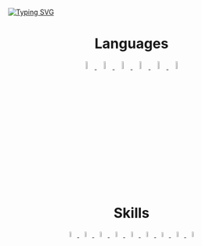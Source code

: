 [![Typing SVG](https://readme-typing-svg.herokuapp.com?font=Fira+Code&size=25&duration=2500&pause=2000&color=F79150&multiline=true&width=435&lines=import+lao)](https://git.io/typing-svg)


<h1 align="center">
  Languages
</h1>

<p align="center">
  <a href="https://www.python.org/">
    <img src="https://img.icons8.com/color/512/python.png" width="6.5%">
  </a>
  <a href="https://en.wikipedia.org/wiki/SQL">
    <img src="https://img.icons8.com/fluency/256/database.png" width="6.5%">
  </a>
  <a href="https://en.wikipedia.org/wiki/Bash_(Unix_shell)">
    <img src="https://img.icons8.com/?size=512&id=8gWOBXY72Osj&format=png" width="6.5%">
  </a>
  <a href="https://en.wikipedia.org/wiki/PowerShell">
    <img src="https://img.icons8.com/?size=512&id=FwaVI1qCE7hQ&format=png" width="6.5%">
  </a>
  <a href="https://en.wikipedia.org/wiki/HTML">
    <img src="https://img.icons8.com/?size=512&id=20909&format=png" width="6.5%">
  </a>
  <a href="https://en.wikipedia.org/wiki/CSS">
    <img src="https://img.icons8.com/?size=512&id=21278&format=png" width="6.5%">
  </a>
</p>


<h1 align="center">
  Skills
</h1>

<p align="center">
  <a href="https://git-scm.com/">
    <img src="https://img.icons8.com/color/512/git.png" width="5.5%">
  </a>
  <a href="https://miro.com/">
    <img src="https://cdn-images-1.medium.com/max/1200/1*RRiFpaA3RH86lVfMi_oL0Q.png" width="5.3%">
  </a>
  <a href="https://www.heroku.com/">
    <img src="https://img.icons8.com/color/512/heroku.png" width="5.5%">
  </a>
  <a href="https://cloud.google.com/">
    <img src="https://img.icons8.com/fluency/512/google-cloud.png" width="5.5%">
  </a>
  <a href="https://code.visualstudio.com/">
    <img src="https://img.icons8.com/color/512/visual-studio-code-2019.png" width="5.5%">
  </a>
  <a href="https://www.qt.io/">
    <img src="https://cdn.icon-icons.com/icons2/1381/PNG/512/qt_94938.png" width="5.5%">
  </a>
  <a href="https://sqlitestudio.pl">
    <img src="https://sqlitestudio.pl/img/sqlitestudio.png" width="5.2%">
  </a>
  <a href="https://www.virtualbox.org/">
    <img src="https://img.icons8.com/?size=512&id=38792&format=png" width="5.4%">
  </a>
  <a href="https://mac.getutm.app/">
    <img src="https://mac.getutm.app/images/logo@2x.png" width="5.4%">
  </a>
</p>
